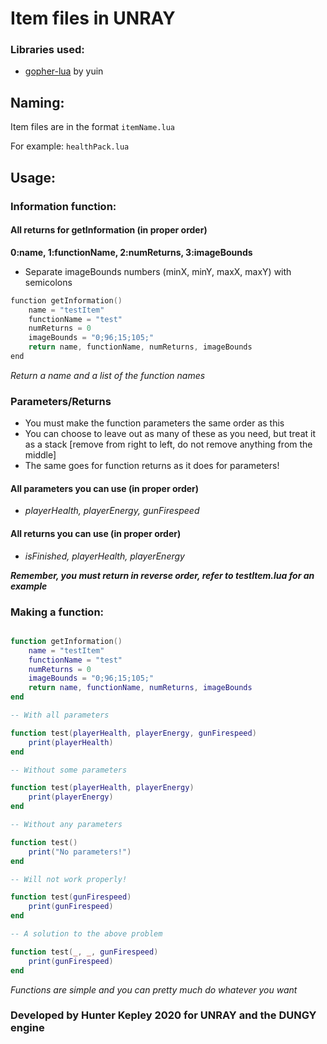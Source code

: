 # Item files in UNRAY

### Libraries used:

- [gopher-lua](https://github.com/yuin/gopher-lua) by yuin

## Naming:

Item files are in the format `itemName.lua`

For example: `healthPack.lua`

## Usage:

### Information function:

#### All returns for getInformation (in proper order)

**0:name, 1:functionName, 2:numReturns, 3:imageBounds**

- Separate imageBounds numbers (minX, minY, maxX, maxY) with semicolons

```go
function getInformation()
    name = "testItem"
    functionName = "test"
    numReturns = 0
    imageBounds = "0;96;15;105;"
    return name, functionName, numReturns, imageBounds
end
```

*Return a name and a list of the function names*

### Parameters/Returns

- You must make the function parameters the same order as this
- You can choose to leave out as many of these as you need, but treat it as a stack [remove from right to left, do not remove anything from the middle]
- The same goes for function returns as it does for parameters!

#### All parameters you can use (in proper order)

- *playerHealth, playerEnergy, gunFirespeed*

#### All returns you can use (in proper order)

- *isFinished, playerHealth, playerEnergy*

***Remember, you must return in reverse order, refer to testItem.lua for an example***

### Making a function:

```lua

function getInformation()
    name = "testItem"
    functionName = "test"
    numReturns = 0
    imageBounds = "0;96;15;105;"
    return name, functionName, numReturns, imageBounds
end

-- With all parameters

function test(playerHealth, playerEnergy, gunFirespeed) 
    print(playerHealth)
end

-- Without some parameters

function test(playerHealth, playerEnergy) 
    print(playerEnergy)
end

-- Without any parameters 

function test() 
    print("No parameters!")
end

-- Will not work properly!

function test(gunFirespeed) 
    print(gunFirespeed)
end

-- A solution to the above problem

function test(_, _, gunFirespeed) 
    print(gunFirespeed)
end
```

*Functions are simple and you can pretty much do whatever you want*




### Developed by Hunter Kepley 2020 for UNRAY and the DUNGY engine